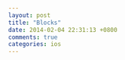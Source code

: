 ```yaml
---
layout: post
title: "Blocks"
date: 2014-02-04 22:31:13 +0800
comments: true
categories: ios
---
```

